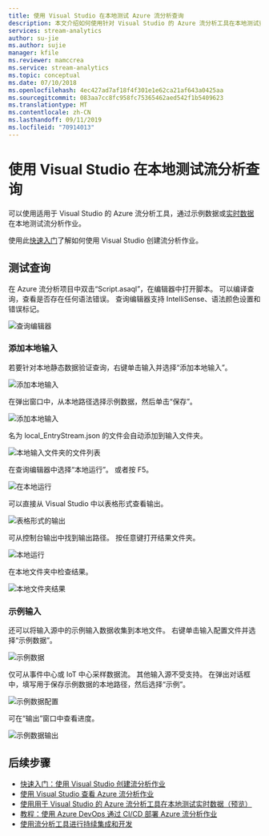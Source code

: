 ```yaml
---
title: 使用 Visual Studio 在本地测试 Azure 流分析查询
description: 本文介绍如何使用针对 Visual Studio 的 Azure 流分析工具在本地测试查询。
services: stream-analytics
author: su-jie
ms.author: sujie
manager: kfile
ms.reviewer: mamccrea
ms.service: stream-analytics
ms.topic: conceptual
ms.date: 07/10/2018
ms.openlocfilehash: 4ec427ad7af18f4f301e1e62ca21af643a0425aa
ms.sourcegitcommit: 083aa7cc8fc958fc75365462aed542f1b5409623
ms.translationtype: MT
ms.contentlocale: zh-CN
ms.lasthandoff: 09/11/2019
ms.locfileid: "70914013"
---
```

# <a name="test-stream-analytics-queries-locally-with-visual-studio"></a>使用 Visual Studio 在本地测试流分析查询

可以使用适用于 Visual Studio 的 Azure 流分析工具，通过示例数据或[实时数据](stream-analytics-live-data-local-testing.md)在本地测试流分析作业。 

使用此[快速入门](stream-analytics-quick-create-vs.md)了解如何使用 Visual Studio 创建流分析作业。

## <a name="test-your-query"></a>测试查询

在 Azure 流分析项目中双击“Script.asaql”，在编辑器中打开脚本。 可以编译查询，查看是否存在任何语法错误。 查询编辑器支持 IntelliSense、语法颜色设置和错误标记。

![查询编辑器](./media/stream-analytics-vs-tools-local-run/stream-analytics-tools-for-vs-query-01.png)
 
### <a name="add-local-input"></a>添加本地输入

若要针对本地静态数据验证查询，右键单击输入并选择“添加本地输入”。
   
![添加本地输入](./media/stream-analytics-vs-tools-local-run/stream-analytics-tools-for-vs-add-local-input-01.png)
   
在弹出窗口中，从本地路径选择示例数据，然后单击“保存”。
   
![添加本地输入](./media/stream-analytics-vs-tools-local-run/stream-analytics-tools-for-vs-add-local-input-02.png)
   
名为 local_EntryStream.json 的文件会自动添加到输入文件夹。
   
![本地输入文件夹的文件列表](./media/stream-analytics-vs-tools-local-run/stream-analytics-tools-for-vs-add-local-input-03.png)
   
在查询编辑器中选择“本地运行”。 或者按 F5。
   
![在本地运行](./media/stream-analytics-vs-tools-local-run/stream-analytics-tools-for-vs-local-run-01.png)
   
可以直接从 Visual Studio 中以表格形式查看输出。

![表格形式的输出](./media/stream-analytics-vs-tools-local-run/stream-analytics-for-vs-local-result.png)

可从控制台输出中找到输出路径。 按任意键打开结果文件夹。
   
![本地运行](./media/stream-analytics-vs-tools-local-run/stream-analytics-tools-for-vs-local-run-02.png)
   
在本地文件夹中检查结果。
   
![本地文件夹结果](./media/stream-analytics-vs-tools-local-run/stream-analytics-tools-for-vs-local-run-03.png)
   

### <a name="sample-input"></a>示例输入
还可以将输入源中的示例输入数据收集到本地文件。 右键单击输入配置文件并选择“示例数据”。 

![示例数据](./media/stream-analytics-vs-tools-local-run/stream-analytics-tools-for-vs-sample-data-01.png)

仅可从事件中心或 IoT 中心采样数据流。 其他输入源不受支持。 在弹出对话框中，填写用于保存示例数据的本地路径，然后选择“示例”。

![示例数据配置](./media/stream-analytics-vs-tools-local-run/stream-analytics-tools-for-vs-sample-data-02.png)
 
可在“输出”窗口中查看进度。 

![示例数据输出](./media/stream-analytics-vs-tools-local-run/stream-analytics-tools-for-vs-sample-data-03.png)

## <a name="next-steps"></a>后续步骤


* [快速入门：使用 Visual Studio 创建流分析作业](stream-analytics-quick-create-vs.md)
* [使用 Visual Studio 查看 Azure 流分析作业](stream-analytics-vs-tools.md)
* [使用用于 Visual Studio 的 Azure 流分析工具在本地测试实时数据（预览）](stream-analytics-live-data-local-testing.md)
* [教程：使用 Azure DevOps 通过 CI/CD 部署 Azure 流分析作业](stream-analytics-tools-visual-studio-cicd-vsts.md)
* [使用流分析工具进行持续集成和开发](stream-analytics-tools-for-visual-studio-cicd.md)